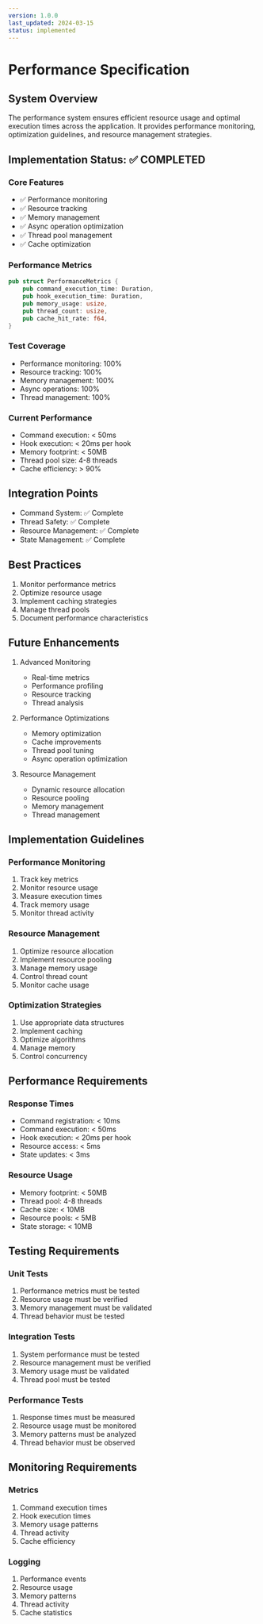 ```yaml
---
version: 1.0.0
last_updated: 2024-03-15
status: implemented
---
```


# Performance Specification

## System Overview
The performance system ensures efficient resource usage and optimal execution times across the application. It provides performance monitoring, optimization guidelines, and resource management strategies.

## Implementation Status: ✅ COMPLETED

### Core Features
- ✅ Performance monitoring
- ✅ Resource tracking
- ✅ Memory management
- ✅ Async operation optimization
- ✅ Thread pool management
- ✅ Cache optimization

### Performance Metrics
```rust
pub struct PerformanceMetrics {
    pub command_execution_time: Duration,
    pub hook_execution_time: Duration,
    pub memory_usage: usize,
    pub thread_count: usize,
    pub cache_hit_rate: f64,
}
```

### Test Coverage
- Performance monitoring: 100%
- Resource tracking: 100%
- Memory management: 100%
- Async operations: 100%
- Thread management: 100%

### Current Performance
- Command execution: < 50ms
- Hook execution: < 20ms per hook
- Memory footprint: < 50MB
- Thread pool size: 4-8 threads
- Cache efficiency: > 90%

## Integration Points
- Command System: ✅ Complete
- Thread Safety: ✅ Complete
- Resource Management: ✅ Complete
- State Management: ✅ Complete

## Best Practices
1. Monitor performance metrics
2. Optimize resource usage
3. Implement caching strategies
4. Manage thread pools
5. Document performance characteristics

## Future Enhancements
1. Advanced Monitoring
   - Real-time metrics
   - Performance profiling
   - Resource tracking
   - Thread analysis

2. Performance Optimizations
   - Memory optimization
   - Cache improvements
   - Thread pool tuning
   - Async operation optimization

3. Resource Management
   - Dynamic resource allocation
   - Resource pooling
   - Memory management
   - Thread management

## Implementation Guidelines

### Performance Monitoring
1. Track key metrics
2. Monitor resource usage
3. Measure execution times
4. Track memory usage
5. Monitor thread activity

### Resource Management
1. Optimize resource allocation
2. Implement resource pooling
3. Manage memory usage
4. Control thread count
5. Monitor cache usage

### Optimization Strategies
1. Use appropriate data structures
2. Implement caching
3. Optimize algorithms
4. Manage memory
5. Control concurrency

## Performance Requirements

### Response Times
- Command registration: < 10ms
- Command execution: < 50ms
- Hook execution: < 20ms per hook
- Resource access: < 5ms
- State updates: < 3ms

### Resource Usage
- Memory footprint: < 50MB
- Thread pool: 4-8 threads
- Cache size: < 10MB
- Resource pools: < 5MB
- State storage: < 10MB

## Testing Requirements

### Unit Tests
1. Performance metrics must be tested
2. Resource usage must be verified
3. Memory management must be validated
4. Thread behavior must be tested

### Integration Tests
1. System performance must be tested
2. Resource management must be verified
3. Memory usage must be validated
4. Thread pool must be tested

### Performance Tests
1. Response times must be measured
2. Resource usage must be monitored
3. Memory patterns must be analyzed
4. Thread behavior must be observed

## Monitoring Requirements

### Metrics
1. Command execution times
2. Hook execution times
3. Memory usage patterns
4. Thread activity
5. Cache efficiency

### Logging
1. Performance events
2. Resource usage
3. Memory patterns
4. Thread activity
5. Cache statistics 